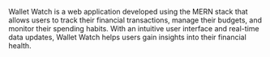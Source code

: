 Wallet Watch is a web application developed using the MERN stack that allows users to track their financial transactions, manage their budgets, and monitor their spending habits. With an intuitive user interface and real-time data updates, Wallet Watch helps users gain insights into their financial health.
